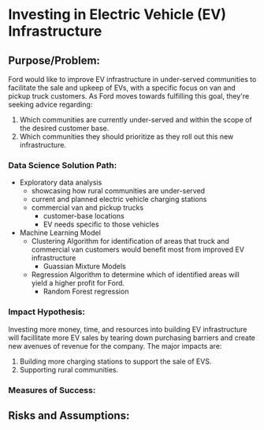 # Investing in Electric Vehicle (EV) Infrastructure

## Purpose/Problem:
Ford would like to improve EV infrastructure in under-served communities to facilitate the sale and upkeep of EVs, with a specific focus on van and pickup truck customers. As Ford moves towards fulfilling this goal, they're seeking advice regarding: 
1) Which communities are currently under-served and within the scope of the desired customer base.
2) Which communities they should prioritize as they roll out this new infrastructure.

### Data Science Solution Path:
- Exploratory data analysis
    - showcasing how rural communities are under-served
    - current and planned electric vehicle charging stations
    - commercial van and pickup trucks
        - customer-base locations
        - EV needs specific to those vehicles
- Machine Learning Model
    - Clustering Algorithm for identification of areas that truck and commercial van customers would benefit most from improved EV infrastructure
        - Guassian Mixture Models
    - Regression Algorithm to determine which of identified areas will yield a higher profit for Ford.
        - Random Forest regression
    
### Impact Hypothesis:
Investing more money, time, and resources into building EV infrastructure will facillitate more EV sales by tearing down purchasing barriers and create new avenues of revenue for the company. The major impacts are:
1) Building more charging stations to support the sale of EVS.
2) Supporting rural communities.

### Measures of Success:


## Risks and Assumptions:
